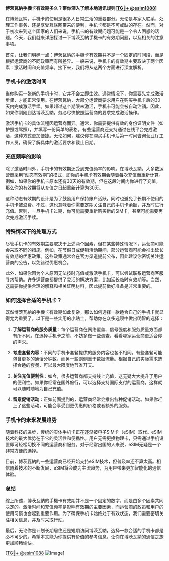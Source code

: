 **博茨瓦納手機卡有效期多久？带你深入了解本地通讯规则[[TG💪+ @esim1088](https://t.me/s/esim1088)]**

在博茨瓦納，手機卡的使用是很多人日常生活的重要部分。无论是与家人联系、处理工作事务，还是享受互联网带来的便利，手机卡都是不可或缺的存在。然而，对于初次来到这个国家的人们来说，手机卡的有效期问题可能是一个令人困惑的话题。今天，我们就来详细探讨一下博茨瓦納手機卡的有效期问题，以及相关的注意事项。

首先，让我们明确一点：博茨瓦納的手機卡有效期并不是一个固定的时间段，而是根据运营商的不同政策而有所差异。一般来说，手机卡的有效期主要取决于两个因素：激活时间和充值频率。接下来，我们将从这两个方面进行深度解析。

### 手机卡的激活时间

当你购买一张新的手机卡时，它并不会立即生效。通常情况下，你需要先完成激活步骤，才能正常使用。在博茨瓦納，大部分运营商要求用户在购买手机卡后的30天内完成激活手续。如果超过这个期限未激活，手机卡可能会被自动注销。因此，如果你刚刚到达博茨瓦納，务必尽快按照运营商的要求完成激活操作。

激活手机卡的具体流程因运营商而异。通常，你需要提供有效的身份证明文件（如护照或驾照），并填写一份简单的表格。有些运营商还支持通过在线平台完成激活，这种方式更加便捷。无论如何，建议你在购买手机卡后第一时间咨询营业厅工作人员，确保了解具体的激活要求和截止日期。

### 充值频率的影响

除了激活时间外，手机卡的有效期还受到充值频率的影响。在博茨瓦納，大多数运营商采用“动态有效期”的模式，即你的手机卡有效期会随着每次充值而重新计算。例如，如果你的手机卡原本还有30天的有效期，但在这段时间内你进行了充值，那么你的有效期将从充值之日起重新计算为30天。

这种动态有效期的设计是为了鼓励用户保持账户活跃，同时也避免了长期不使用的手机卡被浪费。不过，这也意味着你需要定期关注自己的手机卡余额，并及时进行充值。否则，一旦手机卡过期，你可能需要重新购买新的SIM卡，甚至可能需要再次完成激活手续。

### 特殊情况下的处理方式

尽管手机卡的有效期主要取决于上述两个因素，但在某些特殊情况下，运营商可能会采取不同的措施。例如，在节假日或促销活动期间，部分运营商可能会推出延长有效期的优惠政策。这些政策通常会在官方渠道提前公布，因此建议你密切关注运营商的公告，以免错过优惠机会。

此外，如果你因为个人原因无法按时充值或激活手机卡，可以尝试联系运营商客服寻求帮助。许多运营商都提供了灵活的解决方案，比如延长临时有效期等。当然，这需要你提供合理的解释和相关证明材料，因此提前做好准备是非常重要的。

### 如何选择合适的手机卡？

既然博茨瓦納的手機卡有效期如此复杂，那么如何选择一款适合自己的手机卡就显得尤为重要了。以下是一些实用的小贴士，帮助你在众多选项中做出明智的选择：

1. **了解运营商的服务质量**：每个运营商在网络覆盖、信号强度和服务质量方面都有所不同。在选择手机卡之前，不妨多做一些调查，看看哪家运营商更适合你的需求。

2. **考虑套餐内容**：不同的手机卡套餐提供的服务内容也各不相同。有些套餐可能包含更多的通话分钟数，而另一些则侧重于数据流量。根据自己的实际需求选择合适的套餐，可以最大限度地节省开支。

3. **关注充值便利性**：如今，很多运营商都支持线上充值，这无疑大大提升了用户的便利性。如果你经常在国外旅行，可以选择支持国际支付的运营商，这样就可以随时随地为自己充值。

4. **留意促销活动**：正如前面提到的，运营商经常会推出各种促销活动。如果你赶上了这些活动，可能会享受到更优惠的价格或者额外的服务。

### 手机卡的未来发展趋势

随着科技的进步，传统的实体手机卡正在逐渐被电子SIM卡（eSIM）取代。eSIM技术的最大优势在于它的灵活性和便携性。用户无需更换物理卡，只需通过手机设置即可轻松切换不同的运营商和服务。对于经常出国的人来说，eSIM无疑是一个非常方便的选择。

目前，博茨瓦納的一些运营商已经开始支持eSIM技术，但普及率还不算太高。相信随着技术的不断发展，eSIM将会成为主流趋势，为用户带来更加智能化的通信体验。

### 总结

综上所述，博茨瓦納的手機卡有效期并不是一个固定的数字，而是由多个因素共同决定的。激活时间和充值频率是影响有效期的主要因素，而运营商的政策和用户的使用习惯也会起到重要作用。为了确保手机卡始终处于有效状态，我们需要密切关注相关信息，并及时采取行动。

最后，无论你是计划长期居住还是短期访问博茨瓦納，选择一款合适的手机卡都是必不可少的。希望本文能为你提供有价值的参考信息，让你在博茨瓦納的通信之旅更加顺畅愉快。

[[TG💪+ @esim1088](https://t.me/s/esim1088) ![Image](https://i.postimg.cc/4NQfJmqS/Snipaste-2025-05-13-00-14-12.png)]